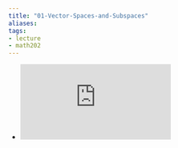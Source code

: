 ```yaml
---
title: "01-Vector-Spaces-and-Subspaces"
aliases: 
tags: 
- lecture
- math202
---
```


- ![pdf](https://www.maths.otago.ac.nz/webdata/resources/math202/2022_S2_Outline_Notes/Ch1.pdf?m=1657334841)
